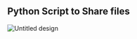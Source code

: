 ## Python Script to Share files 

![Untitled design](https://user-images.githubusercontent.com/34627404/211182829-1fe6428a-bb50-4399-b202-5cfbb9c9a22f.png)
